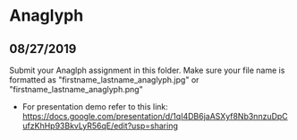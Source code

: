 # Anaglyph
## 08/27/2019

Submit your Anaglph assignment in this folder. Make sure your file name is formatted as "firstname_lastname_anaglyph.jpg" or "firstname_lastname_anaglyph.png"

* For presentation demo refer to this link: https://docs.google.com/presentation/d/1qI4DB6jaASXyf8Nb3nnzuDpCufzKhHp93BkvLyR56qE/edit?usp=sharing
